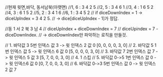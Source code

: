 //현재 윗면,바닥, 동서남북(아랫면)
//1, 6 : 3 4 2 5
//2, 5 : 3 4 6 1
//3, 4 : 1 6 5 2
//4, 3 : 6 1 5 2
//5, 2 : 3 4 1 6
//6, 1 : 3 4 5 2
// if diceDownIndex = 1 -> diceUpIndex = 3 4 2 5.
// -> dice[diceUpIndex - 1]가 정답.

//동 1 서 2 북 3 남 4
// diceUpIndex + diceDownIndex = 7
// diceUpindex = 7 - diceDownIndex.
// -> diceDownIndex만 파악하는 로직을 만들것.

// 1. 바닥값 3 5번 인덱스 값 3 -> 윗 인덱스 2 값 0
[0, 0, 0, 0, 3, 0]
// 2. 바닥값 5 1번 인덱스 값 5 -> 윗 인덱스 6 값 0
[5, 0, 0, 0, 3, 0]
// 3. 바닥값 7 2번 인덱스 값 7 -> 윗 인덱스 5 값 3
[5, 7, 0, 0, 3, 0]
// 4. 1 스킵
// 5. 바닥값 0->5 1번 인덱스 값 0 -> 윗 인덱스6 값 0
[0, 7, 0, 0, 3, 0]
// 6. 바닥값 0->3 5번 인덱스 값 0 -> 윗 인덱스2 값 7